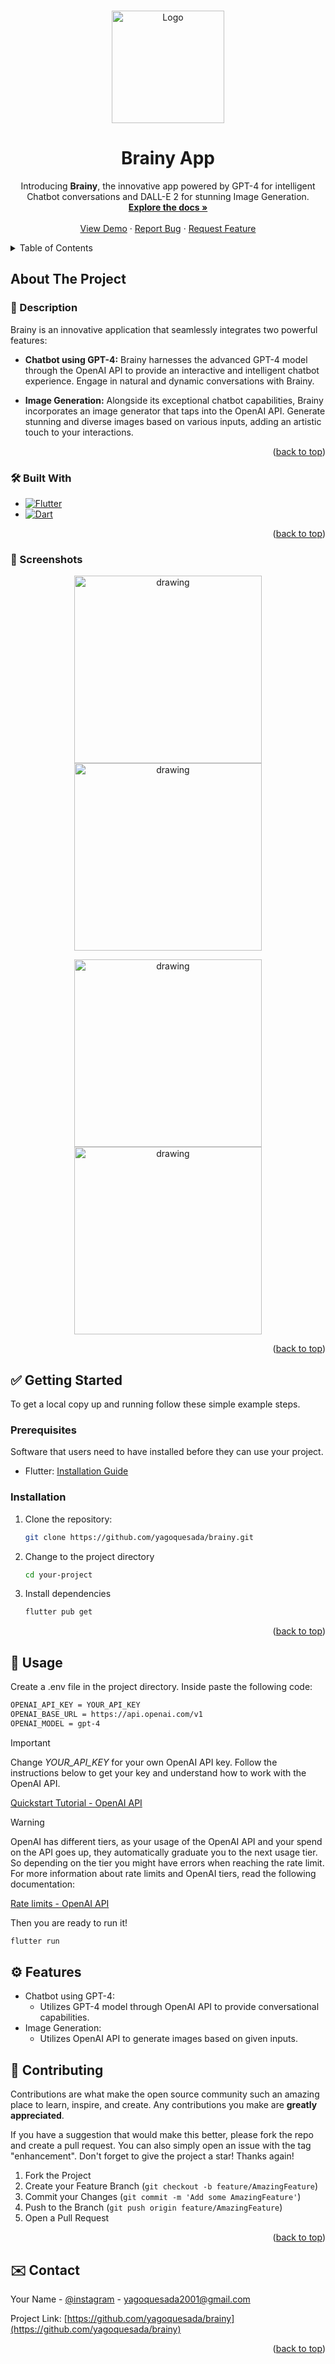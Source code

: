 <a name="readme-top"></a>

<!--<img src="./assets/readme/mockup_app.png" alt="drawing"/> -->

<br />
<div align="center">
  <a href="https://github.com/yagoquesada/brainy">
    <img src="assets/readme/dibujo_logo_trans.png" alt="Logo" width="180" height="180">
  </a>

<h1 align="center"> Brainy App </h1>

<p align="center"> Introducing <b>Brainy</b>, the innovative app powered by GPT-4 for intelligent Chatbot conversations and DALL-E 2 for stunning Image Generation.
    <br/>
    <a href="https://github.com/yagoquesada/brainy"><strong>Explore the docs »</strong></a>
    <br/>
    <br/>
    <a href="https://github.com/yagoquesada/brainy/blob/main/demo/Demo%20Brainy.mp4">View Demo</a>
    ·
    <a href="https://github.com/yagoquesada/brainy/issues">Report Bug</a>
    ·
    <a href="https://github.com/yagoquesada/brainy/issues">Request Feature</a>
  </p>
</div>

<!-- TABLE OF CONTENTS -->
<details>
  <summary>Table of Contents</summary>
  <ol>
    <li>
      <a href="#about-the-project">About The Project</a>
      <ul>
        <li><a href="#📄-description">Description</a></li>
        <li><a href="#🛠️-built-with">Built With</a></li>
        <li><a href="#📸-screenshots">Screenshots</a></li>
      </ul>
    </li>
    <li>
      <a href="#✅-getting-started">Getting Started</a>
      <ul>
        <li><a href="#prerequisites">Prerequisites</a></li>
        <li><a href="#installation">Installation</a></li>
      </ul>
    </li>
    <li><a href="#🙌-usage">Usage</a></li>
    <li><a href="#⚙️-features">Features</a></li>
    <li><a href="#🤝-contributing">Contributing</a></li>
    <li><a href="#✉️-contact">Contact</a></li>
  </ol>
</details>


## About The Project

### 📄 Description
Brainy is an innovative application that seamlessly integrates two powerful features:

- **Chatbot using GPT-4:**
  Brainy harnesses the advanced GPT-4 model through the OpenAI API to provide an interactive and intelligent chatbot experience. Engage in natural and dynamic conversations with Brainy.

- **Image Generation:**
  Alongside its exceptional chatbot capabilities, Brainy incorporates an image generator that taps into the OpenAI API. Generate stunning and diverse images based on various inputs, adding an artistic touch to your interactions.

<p align="right">(<a href="#readme-top">back to top</a>)</p>

### 🛠️ Built With

* [![Flutter][Flutter-img]][Flutter-url]
* [![Dart][Dart-img]][Dart-url]



<p align="right">(<a href="#readme-top">back to top</a>)</p>

### 📸 Screenshots
<p align="center">
  <img src="./assets/readme/landing_screen.png" alt="drawing" width="300"/> <img src="./assets/readme/home_screen_full.png" alt="drawing" width="300"/>
</p>

<p align="center">
  <img src="./assets/readme/chat_screen_full.png" alt="drawing" width="300"/> <img src="./assets/readme/image_generated_screen.png" alt="drawing" width="300"/>
</p>

<p align="right">(<a href="#readme-top">back to top</a>)</p>


## ✅ Getting Started 

To get a local copy up and running follow these simple example steps.

### Prerequisites

Software that users need to have installed before they can use your project.

- Flutter: [Installation Guide](https://flutter.dev/docs/get-started/install)

### Installation

1. Clone the repository:
   ```bash
   git clone https://github.com/yagoquesada/brainy.git
2. Change to the project directory
   ```bash
   cd your-project
3. Install dependencies
   ```bash
   flutter pub get
   ```

<p align="right">(<a href="#readme-top">back to top</a>)</p>
   
## 🙌 Usage

Create a .env file in the project directory. Inside paste the following code:

  ```bash
  OPENAI_API_KEY = YOUR_API_KEY
  OPENAI_BASE_URL = https://api.openai.com/v1
  OPENAI_MODEL = gpt-4
  ```

> [!IMPORTANT]
> Change *YOUR_API_KEY* for your own OpenAI API key. Follow the instructions below to get your key and understand how to work with the OpenAI API.
> 
> [Quickstart Tutorial - OpenAI API](https://platform.openai.com/docs/quickstart?context=python)

> [!WARNING]
> OpenAI has different tiers, as your usage of the OpenAI API and your spend on the API goes up, they automatically graduate you to the next usage tier. So depending on the tier you might have errors when reaching the rate limit. For more information about rate limits and OpenAI tiers, read the following documentation:
> 
> [Rate limits - OpenAI API](https://platform.openai.com/docs/guides/rate-limits)  

Then you are ready to run it!
  ```bash
  flutter run
  ```

## ⚙️ Features
- Chatbot using GPT-4:
  - Utilizes GPT-4 model through OpenAI API to provide conversational capabilities.
- Image Generation:
  - Utilizes OpenAI API to generate images based on given inputs.

## 🤝 Contributing

Contributions are what make the open source community such an amazing place to learn, inspire, and create. Any contributions you make are **greatly appreciated**.

If you have a suggestion that would make this better, please fork the repo and create a pull request. You can also simply open an issue with the tag "enhancement".
Don't forget to give the project a star! Thanks again!

1. Fork the Project
2. Create your Feature Branch (`git checkout -b feature/AmazingFeature`)
3. Commit your Changes (`git commit -m 'Add some AmazingFeature'`)
4. Push to the Branch (`git push origin feature/AmazingFeature`)
5. Open a Pull Request

<p align="right">(<a href="#readme-top">back to top</a>)</p>

## ✉️ Contact

Your Name - [@instagram](https://www.instagram.com/yagoquesada/) - yagoquesada2001@gmail.com

Project Link: [https://github.com/yagoquesada/brainy](https://github.com/yagoquesada/brainy)

<p align="right">(<a href="#readme-top">back to top</a>)</p>

<!-- MARKDOWN LINKS & IMAGES -->
[Flutter-img]: https://img.shields.io/badge/Flutter-%2302569B.svg?style=for-the-badge&logo=Flutter&logoColor=white
[Flutter-url]: https://flutter.dev/
[Dart-img]: https://img.shields.io/badge/dart-%230175C2.svg?style=for-the-badge&logo=dart&logoColor=white
[Dart-url]: https://dart.dev/
